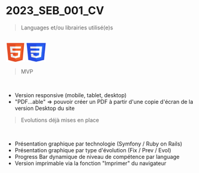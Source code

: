 # 2023_SEB_001_CV

> Languages et/ou librairies utilisé(e)s

<br>

<img src="images/html5_logo.png" width="50" height="50">
<img src="images/css3_logo.png" width="50" height="50">

<br>

> MVP

<br>

- Version responsive (mobile, tablet, desktop)
- "PDF...able" => pouvoir créer un PDF à partir d'une copie d'écran de la version Desktop du site


> Evolutions déjà mises en place

<br>

- Présentation graphique par technologie (Symfony / Ruby on Rails)
- Présentation graphique par type d'évolution (Fix / Prev / Evol)
- Progress Bar dynamique de niveau de compétence par language
- Version imprimable via la fonction "Imprimer" du navigateur
